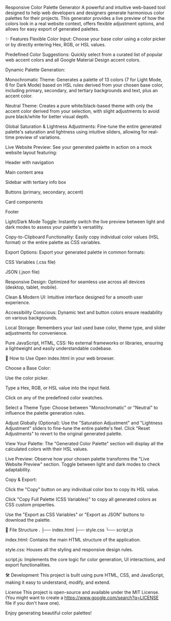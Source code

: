 Responsive Color Palette Generator
A powerful and intuitive web-based tool designed to help web developers and designers generate harmonious color palettes for their projects. This generator provides a live preview of how the colors look in a real website context, offers flexible adjustment options, and allows for easy export of generated palettes.

✨ Features
Flexible Color Input: Choose your base color using a color picker or by directly entering Hex, RGB, or HSL values.

Predefined Color Suggestions: Quickly select from a curated list of popular web accent colors and all Google Material Design accent colors.

Dynamic Palette Generation:

Monochromatic Theme: Generates a palette of 13 colors (7 for Light Mode, 6 for Dark Mode) based on HSL rules derived from your chosen base color, including primary, secondary, and tertiary backgrounds and text, plus an accent color.

Neutral Theme: Creates a pure white/black-based theme with only the accent color derived from your selection, with slight adjustments to avoid pure black/white for better visual depth.

Global Saturation & Lightness Adjustments: Fine-tune the entire generated palette's saturation and lightness using intuitive sliders, allowing for real-time preview of variations.

Live Website Preview: See your generated palette in action on a mock website layout featuring:

Header with navigation

Main content area

Sidebar with tertiary info box

Buttons (primary, secondary, accent)

Card components

Footer

Light/Dark Mode Toggle: Instantly switch the live preview between light and dark modes to assess your palette's versatility.

Copy-to-Clipboard Functionality: Easily copy individual color values (HSL format) or the entire palette as CSS variables.

Export Options: Export your generated palette in common formats:

CSS Variables (.css file)

JSON (.json file)

Responsive Design: Optimized for seamless use across all devices (desktop, tablet, mobile).

Clean & Modern UI: Intuitive interface designed for a smooth user experience.

Accessibility Conscious: Dynamic text and button colors ensure readability on various backgrounds.

Local Storage: Remembers your last used base color, theme type, and slider adjustments for convenience.

Pure JavaScript, HTML, CSS: No external frameworks or libraries, ensuring a lightweight and easily understandable codebase.

🚀 How to Use
Open index.html in your web browser.

Choose a Base Color:

Use the color picker.

Type a Hex, RGB, or HSL value into the input field.

Click on any of the predefined color swatches.

Select a Theme Type: Choose between "Monochromatic" or "Neutral" to influence the palette generation rules.

Adjust Globally (Optional): Use the "Saturation Adjustment" and "Lightness Adjustment" sliders to fine-tune the entire palette's feel. Click "Reset Adjustments" to revert to the original generated palette.

View Your Palette: The "Generated Color Palette" section will display all the calculated colors with their HSL values.

Live Preview: Observe how your chosen palette transforms the "Live Website Preview" section. Toggle between light and dark modes to check adaptability.

Copy & Export:

Click the "Copy" button on any individual color box to copy its HSL value.

Click "Copy Full Palette (CSS Variables)" to copy all generated colors as CSS custom properties.

Use the "Export as CSS Variables" or "Export as JSON" buttons to download the palette.

📁 File Structure
.
├── index.html
├── style.css
└── script.js

index.html: Contains the main HTML structure of the application.

style.css: Houses all the styling and responsive design rules.

script.js: Implements the core logic for color generation, UI interactions, and export functionalities.

🛠️ Development
This project is built using pure HTML, CSS, and JavaScript, making it easy to understand, modify, and extend.

License
This project is open-source and available under the MIT License. (You might want to create a https://www.google.com/search?q=LICENSE file if you don't have one).

Enjoy generating beautiful color palettes!
